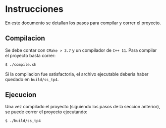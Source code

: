 # Instrucciones
En este documento se detallan los pasos para compilar y correr
el proyecto.

## Compilacion
Se debe contar con `CMake > 3.7` y un compilador
de `C++ 11`.
Para compilar el proyecto basta correr:

```bash
$ ./compile.sh
```

Si la compilacion fue satisfactoria, el archivo ejecutable
deberia haber quedado en `build/ss_tp4`.

## Ejecucion
Una vez compilado el proyecto (siguiendo los pasos de la seccion
anterior), se puede correr el proyecto ejecutando:

```bash
$ ./build/ss_tp4
```
